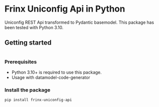 # Frinx Uniconfig Api in Python


Uniconfig REST Api transformed to Pydantic basemodel.
This package has been tested with Python 3.10.


## Getting started

```python

```
### Prerequisites

- Python 3.10+ is required to use this package.
- Usage with datamodel-code-generator

### Install the package

```bash
pip install frinx-uniconfig-api
```
